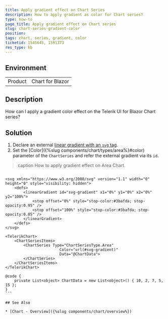 ```yaml
---
title: Apply gradient effect on Chart Series
description: How to apply gradient as color for Chart series?
type: how-to
page_title: Apply gradient effect on Chart series
slug: chart-series-gradient-color
position: 
tags: chart, series, gradient, color
ticketid: 1545645, 1591373
res_type: kb
---
```


## Environment
<table>
	<tbody>
		<tr>
			<td>Product</td>
			<td>Chart for Blazor</td>
		</tr>
	</tbody>
</table>


## Description
How can I apply a gradient color effect on the Telerik UI for Blazor Chart series?

## Solution

1. Declare an external [linear gradient with an `svg` tag](https://developer.mozilla.org/en-US/docs/Web/SVG/Element/linearGradient).
1. Set the [Color]({%slug components/chart/types/area%}#color) parameter of the `ChartSeries` and refer the external gradient via its `id`.

>caption How to apply gradient effect on Area Chart.

````CSHTML

<svg xmlns="https://www.w3.org/2000/svg" version="1.1" width="0" height="0" style="visibility: hidden">
    <defs>
        <linearGradient id="svg-gradient" x1="0%" y1="0%" x2="0%" y2="100%">
            <stop offset="0%" style="stop-color:#3bafda; stop-opacity:0.95" />
            <stop offset="100%" style="stop-color:#3bafda; stop-opacity:0.05" />
        </linearGradient>
    </defs>
</svg>

<TelerikChart>
    <ChartSeriesItems>
        <ChartSeries Type="ChartSeriesType.Area"
                        Color="url(#svg-gradient)"
                        Data="@ChartData">
        </ChartSeries>
    </ChartSeriesItems>
</TelerikChart>

@code {
    private List<object> ChartData = new List<object>() { 10, 2, 7, 5, 15 };
}
```

## See Also

* [Chart - Overview]({%slug components/chart/overview%})
